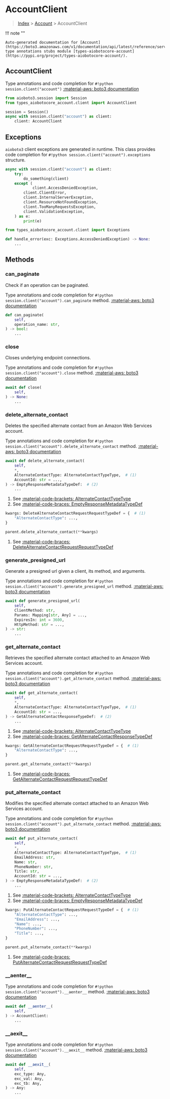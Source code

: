 # AccountClient

> [Index](../README.md) > [Account](./README.md) > AccountClient

!!! note ""

    Auto-generated documentation for [Account](https://boto3.amazonaws.com/v1/documentation/api/latest/reference/services/account.html#Account)
    type annotations stubs module [types-aiobotocore-account](https://pypi.org/project/types-aiobotocore-account/).

## AccountClient

Type annotations and code completion for `#!python session.client("account")`
[:material-aws: boto3 documentation](https://boto3.amazonaws.com/v1/documentation/api/latest/reference/services/account.html#Account.Client)

```python title="Usage example"
from aioboto3.session import Session
from types_aiobotocore_account.client import AccountClient

session = Session()
async with session.client("account") as client:
    client: AccountClient
```

## Exceptions


`aioboto3` client exceptions are generated in runtime.
This class provides code completion for `#!python session.client("account").exceptions` structure.

```python title="Usage example"
async with session.client("account") as client:
    try:
        do_something(client)
    except (
            client.AccessDeniedException,
        client.ClientError,
        client.InternalServerException,
        client.ResourceNotFoundException,
        client.TooManyRequestsException,
        client.ValidationException,
    ) as e:
        print(e)
```

```python title="Type checking example"
from types_aiobotocore_account.client import Exceptions

def handle_error(exc: Exceptions.AccessDeniedException) -> None:
    ...
```


## Methods


### can\_paginate

Check if an operation can be paginated.

Type annotations and code completion for `#!python session.client("account").can_paginate` method.
[:material-aws: boto3 documentation](https://boto3.amazonaws.com/v1/documentation/api/latest/reference/services/account.html#Account.Client.can_paginate)

```python title="Method definition"
def can_paginate(
    self,
    operation_name: str,
) -> bool:
    ...
```


### close

Closes underlying endpoint connections.

Type annotations and code completion for `#!python session.client("account").close` method.
[:material-aws: boto3 documentation](https://boto3.amazonaws.com/v1/documentation/api/latest/reference/services/account.html#Account.Client.close)

```python title="Method definition"
await def close(
    self,
) -> None:
    ...
```


### delete\_alternate\_contact

Deletes the specified alternate contact from an Amazon Web Services account.

Type annotations and code completion for `#!python session.client("account").delete_alternate_contact` method.
[:material-aws: boto3 documentation](https://boto3.amazonaws.com/v1/documentation/api/latest/reference/services/account.html#Account.Client.delete_alternate_contact)

```python title="Method definition"
await def delete_alternate_contact(
    self,
    *,
    AlternateContactType: AlternateContactTypeType,  # (1)
    AccountId: str = ...,
) -> EmptyResponseMetadataTypeDef:  # (2)
    ...
```

1. See [:material-code-brackets: AlternateContactTypeType](./literals.md#alternatecontacttypetype) 
2. See [:material-code-braces: EmptyResponseMetadataTypeDef](./type_defs.md#emptyresponsemetadatatypedef) 


```python title="Usage example with kwargs"
kwargs: DeleteAlternateContactRequestRequestTypeDef = {  # (1)
    "AlternateContactType": ...,
}

parent.delete_alternate_contact(**kwargs)
```

1. See [:material-code-braces: DeleteAlternateContactRequestRequestTypeDef](./type_defs.md#deletealternatecontactrequestrequesttypedef) 

### generate\_presigned\_url

Generate a presigned url given a client, its method, and arguments.

Type annotations and code completion for `#!python session.client("account").generate_presigned_url` method.
[:material-aws: boto3 documentation](https://boto3.amazonaws.com/v1/documentation/api/latest/reference/services/account.html#Account.Client.generate_presigned_url)

```python title="Method definition"
await def generate_presigned_url(
    self,
    ClientMethod: str,
    Params: Mapping[str, Any] = ...,
    ExpiresIn: int = 3600,
    HttpMethod: str = ...,
) -> str:
    ...
```


### get\_alternate\_contact

Retrieves the specified alternate contact attached to an Amazon Web Services
account.

Type annotations and code completion for `#!python session.client("account").get_alternate_contact` method.
[:material-aws: boto3 documentation](https://boto3.amazonaws.com/v1/documentation/api/latest/reference/services/account.html#Account.Client.get_alternate_contact)

```python title="Method definition"
await def get_alternate_contact(
    self,
    *,
    AlternateContactType: AlternateContactTypeType,  # (1)
    AccountId: str = ...,
) -> GetAlternateContactResponseTypeDef:  # (2)
    ...
```

1. See [:material-code-brackets: AlternateContactTypeType](./literals.md#alternatecontacttypetype) 
2. See [:material-code-braces: GetAlternateContactResponseTypeDef](./type_defs.md#getalternatecontactresponsetypedef) 


```python title="Usage example with kwargs"
kwargs: GetAlternateContactRequestRequestTypeDef = {  # (1)
    "AlternateContactType": ...,
}

parent.get_alternate_contact(**kwargs)
```

1. See [:material-code-braces: GetAlternateContactRequestRequestTypeDef](./type_defs.md#getalternatecontactrequestrequesttypedef) 

### put\_alternate\_contact

Modifies the specified alternate contact attached to an Amazon Web Services
account.

Type annotations and code completion for `#!python session.client("account").put_alternate_contact` method.
[:material-aws: boto3 documentation](https://boto3.amazonaws.com/v1/documentation/api/latest/reference/services/account.html#Account.Client.put_alternate_contact)

```python title="Method definition"
await def put_alternate_contact(
    self,
    *,
    AlternateContactType: AlternateContactTypeType,  # (1)
    EmailAddress: str,
    Name: str,
    PhoneNumber: str,
    Title: str,
    AccountId: str = ...,
) -> EmptyResponseMetadataTypeDef:  # (2)
    ...
```

1. See [:material-code-brackets: AlternateContactTypeType](./literals.md#alternatecontacttypetype) 
2. See [:material-code-braces: EmptyResponseMetadataTypeDef](./type_defs.md#emptyresponsemetadatatypedef) 


```python title="Usage example with kwargs"
kwargs: PutAlternateContactRequestRequestTypeDef = {  # (1)
    "AlternateContactType": ...,
    "EmailAddress": ...,
    "Name": ...,
    "PhoneNumber": ...,
    "Title": ...,
}

parent.put_alternate_contact(**kwargs)
```

1. See [:material-code-braces: PutAlternateContactRequestRequestTypeDef](./type_defs.md#putalternatecontactrequestrequesttypedef) 

### \_\_aenter\_\_



Type annotations and code completion for `#!python session.client("account").__aenter__` method.
[:material-aws: boto3 documentation](https://boto3.amazonaws.com/v1/documentation/api/latest/reference/services/account.html#Account.Client.__aenter__)

```python title="Method definition"
await def __aenter__(
    self,
) -> AccountClient:
    ...
```


### \_\_aexit\_\_



Type annotations and code completion for `#!python session.client("account").__aexit__` method.
[:material-aws: boto3 documentation](https://boto3.amazonaws.com/v1/documentation/api/latest/reference/services/account.html#Account.Client.__aexit__)

```python title="Method definition"
await def __aexit__(
    self,
    exc_type: Any,
    exc_val: Any,
    exc_tb: Any,
) -> Any:
    ...
```





